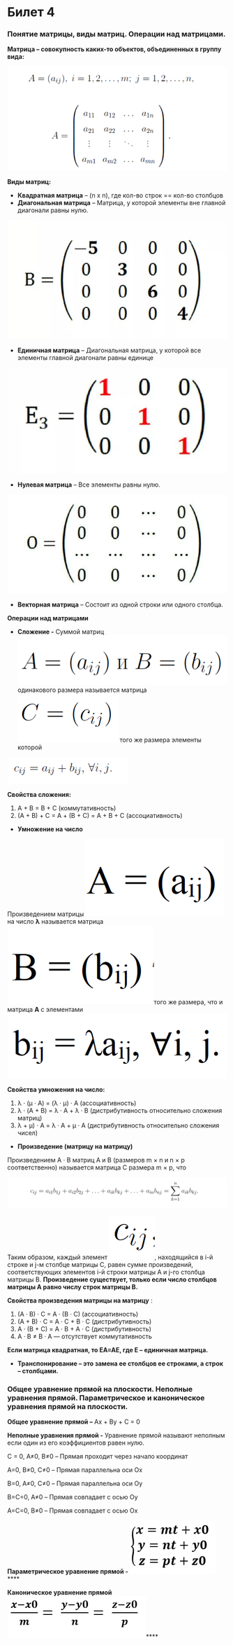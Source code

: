 # Билет 4

### Понятие матрицы, виды матриц. Операции над матрицами.

**Матрица – совокупность каких-то объектов, объединенных в группу вида:**

![](<../.gitbook/assets/image (15).png>)

**Виды матриц:**

* **Квадратная матрица** – (n x n), где кол-во строк == кол-во столбцов
* **Диагональная матрица** – Матрица, у которой элементы вне главной                                                                                                                                                                                                                                                        диагонали равны нулю.&#x20;

![](<../.gitbook/assets/image (7) (1).png>)

* **Единичная матрица** – Диагональная матрица, у которой все элементы главной диагонали равны единице

![](<../.gitbook/assets/image (3) (1).png>)

* **Нулевая матрица** – Все элементы равны нулю.

![](<../.gitbook/assets/image (37) (1).png>)

* **Векторная матрица** – Состоит из одной строки или одного столбца.

**Операции над матрицами**

* **Сложение -** Суммой матриц ![](<../.gitbook/assets/image (36).png>) одинакового размера называется матрица ![](<../.gitbook/assets/image (5).png>) того же размера элементы которой

&#x20;![](<../.gitbook/assets/image (49) (1) (1) (1).png>)

**Свойства сложения:**

1. &#x20;A + B = B + C (коммутативность)
2. (A + B) + C = A + (B + C) = A + B + C (ассоциативность)

* **Умножение на число**

Произведением матрицы ![](<../.gitbook/assets/image (17) (1).png>) на число **λ** называется матрица ![](<../.gitbook/assets/image (24) (1).png>)того же размера, что и матрица **A** с элементами ![](<../.gitbook/assets/image (9).png>)

**Свойства умножения на число:**

1. λ · (μ · A) = (λ · μ) · A (ассоциативность)
2. λ · (A + B) = λ · A + λ · B (дистрибутивность относительно сложения матриц)
3. λ + μ) · A = λ · A + μ · A (дистрибутивность относительно сложения чисел)

* **Произведение (матрицу на матрицу)**

Произведением A · B матриц A и B (размеров m × n и n × p соответственно) называется матрица C размера m × p, что

![](<../.gitbook/assets/image (30) (1) (1).png>)

Таким образом, каждый элемент ![](<../.gitbook/assets/image (88) (1) (1).png>), находящийся в i-й строке и j-м столбце матрицы C, равен сумме произведений, соответствующих элементов i-й строки матрицы A и j-го столбца матрицы B. **Произведение существует, только если число столбцов матрицы A равно числу строк матрицы B.**

**Свойства произведения матрицы на матрицу** :

1. (A · B) · C = A · (B · C) (ассоциативность)
2. (A + B) · C = A · C + B · C (дистрибутивность)
3. A · (B + C) = A · B + A · C (дистрибутивность)
4. A · B ≠ B · A — отсутствует коммутативность

**Если матрица квадратная, то ЕА=АЕ, где Е – единичная матрица.**

* **Транспонирование – это замена ее столбцов ее строками, а строк – столбцами.**

### **Общее уравнение прямой на плоскости. Неполные уравнения прямой. Параметрическое и каноническое уравнения прямой на плоскости.**

**Общее уравнение прямой –** Ax + By + C = 0

**Неполные уравнения прямой -** Уравнение прямой называют неполным если один из его коэффициентов равен нулю.

&#x20;           С = 0, A≠0, B≠0 – Прямая проходит через начало координат

&#x20;           A=0, B≠0, C≠0 – Прямая параллельна оси Ox

&#x20;           B=0, A≠0, C≠0 – Прямая параллельна оси Oy

&#x20;           B=C=0, A≠0 – Прямая совпадает с осью Oy

&#x20;           A=C=0, B≠0 – Прямая совпадает с осью Ox



**Параметрическое уравнение прямой -** ![](<../.gitbook/assets/image (13).png>)****

&#x20;

**Каноническое уравнение прямой**  ![](<../.gitbook/assets/image (43) (1).png>)****
